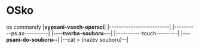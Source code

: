 # OSko
os commandy
|**vypsani-vsech-operaci**|
|-------------------------|
|----------ps ax----------|
|**----tvorba-souboru---**|
|-----------touch---------|
|**---psani-do-souboru--**|
|--cat > (nazev souboru)--|